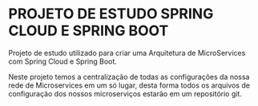 # PROJETO DE ESTUDO SPRING CLOUD E SPRING BOOT

Projeto de estudo utilizado para criar uma Arquitetura de MicroServices com Spring Cloud e Spring Boot.

Neste projeto temos a centralização de todas as configurações da nossa rede de Microservices em um só lugar, desta forma todos os arquivos de configuração dos nossos microserviços estarão em um repositório git.
